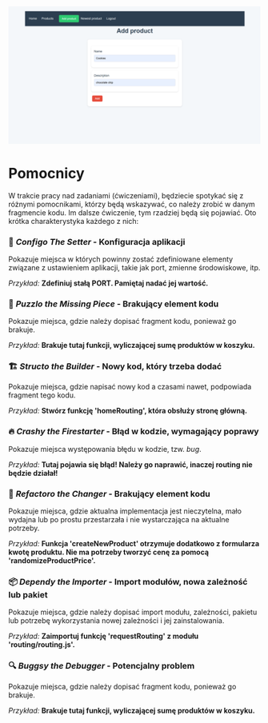 ![img.png](img.png)
# Pomocnicy

W trakcie pracy nad zadaniami (ćwiczeniami), będziecie spotykać się z różnymi pomocnikami, którzy będą wskazywać, co należy zrobić w danym fragmencie kodu. Im dalsze ćwiczenie, tym rzadziej będą się pojawiać. Oto krótka charakterystyka każdego z nich:

### 🔧 _Configo The Setter_ - **Konfiguracja aplikacji**

Pokazuje miejsca w których powinny zostać zdefiniowane elementy związane z ustawieniem aplikacji, takie jak port, zmienne środowiskowe, itp.

_Przykład:_ **Zdefiniuj stałą PORT. Pamiętaj nadać jej wartość.**

### 🧩 _Puzzlo the Missing Piece_ - **Brakujący element kodu**

Pokazuje miejsca, gdzie należy dopisać fragment kodu, ponieważ go brakuje.

_Przykład:_ **Brakuje tutaj funkcji, wyliczającej sumę produktów w koszyku.**

### 🏗 _Structo the Builder_ - **Nowy kod, który trzeba dodać**

Pokazuje miejsca, gdzie napisać nowy kod a czasami nawet, podpowiada fragment tego kodu.

_Przykład:_ **Stwórz funkcję 'homeRouting', która obsłuży stronę główną.**

### 🔥 _Crashy the Firestarter_ - **Błąd w kodzie, wymagający poprawy**

Pokazuje miejsca występowania błędu w kodzie, tzw. _bug_.

_Przykład:_ **Tutaj pojawia się błąd! Należy go naprawić, inaczej routing nie będzie działał!**

### 🔄 _Refactoro the Changer_ - **Brakujący element kodu**

Pokazuje miejsca, gdzie aktualna implementacja jest nieczytelna, mało wydajna lub po prostu przestarzała i nie wystarczająca na aktualne potrzeby.

_Przykład:_ **Funkcja 'createNewProduct' otrzymuje dodatkowo z formularza kwotę produktu. Nie ma potrzeby tworzyć cenę za pomocą 'randomizeProductPrice'.**

### 📦 _Dependy the Importer_ - **Import modułów, nowa zależność lub pakiet**

Pokazuje miejsca, gdzie należy dopisać import modułu, zależności, pakietu lub potrzebę wykorzystania nowej zależności i jej zainstalowania.

_Przykład:_ **Zaimportuj funkcję 'requestRouting' z modułu 'routing/routing.js'.**

### 🔍 _Buggsy the Debugger_ - **Potencjalny problem**

Pokazuje miejsca, gdzie należy dopisać fragment kodu, ponieważ go brakuje.

_Przykład:_ **Brakuje tutaj funkcji, wyliczającej sumę produktów w koszyku.**

